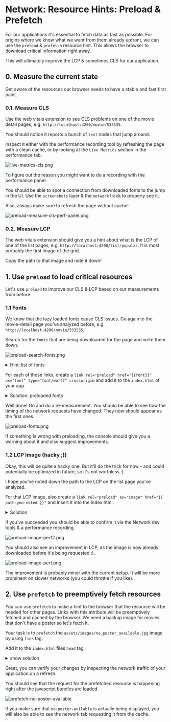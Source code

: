 # Network: Resource Hints: Preload & Prefetch

For our applications it's essential to fetch data as fast as possible.
For origins where we know what we want from them already upfront, we can use the `preload` & `prefetch` resource hint.
This allows the browser to download critical information right away.

This will ultimately improve the LCP & sometimes CLS for our application.

## 0. Measure the current state

Get aware of the resources our browser needs to have a stable and fast first paint.

### 0.1. Measure CLS

Use the web vitals extension to see CLS problems on one of the movie detail pages, e.g. `http://localhost:4200/movie/533535`.

You should notice it reports a bunch of `text` nodes that jump around.

Inspect it either with the performance recording tool by refreshing the page with a clean cache,
or by looking at the `Live Metrics` section in the performance tab.

![live-metrics-cls.png](images/network/live-metrics-cls.png)

To figure out the reason you might want to do a recording with the performance panel.

You should be able to spot a connection from downloaded fonts to the jump in the UI.
Use the `screenshots` layer & the `network` track to properly see it.

Also, always make sure to refresh the page without cache!

![preload-measure-cls-perf-panel.png](images/network/preload-measure-cls-perf-panel.png)

### 0.2. Measure LCP

The web vitals extension should give you a hint about what is the LCP of one of the list pages, e.g. `http://localhost:4200/list/popular`.
It is most probably the first image of the grid.

Copy the path to that image and note it down!

## 1. Use `preload` to load critical resources

Let's use `preload` to improve our CLS & LCP based on our measurements from before.

### 1.1 Fonts

We know that the lazy loaded fonts cause CLS issues. Go again to the movie-detail page
you've analyzed before, e.g. `http://localhost:4200/movie/533535`.

Search for the `fonts` that are being downloaded for the page and write them down.

![preload-search-fonts.png](images/network/preload-search-fonts.png)

<details>
  <summary>Hint: list of fonts</summary>

```text

https://fonts.gstatic.com/s/poppins/v23/pxiEyp8kv8JHgFVrJJfecnFHGPc.woff2
https://fonts.gstatic.com/s/poppins/v23/pxiByp8kv8JHgFVrLDz8Z1xlFd2JQEk.woff2
https://fonts.gstatic.com/s/poppins/v23/pxiByp8kv8JHgFVrLCz7Z1xlFd2JQEk.woff2
https://fonts.gstatic.com/s/poppins/v23/pxiDyp8kv8JHgFVrJJLmy15VF9eOYktMqg.woff2
https://fonts.gstatic.com/s/poppins/v23/pxiGyp8kv8JHgFVrJJLucHtAOvWDSA.woff2

```

</details>


For each of those links, create a `link rel="preload" href="{{font}}" as="font" type="font/woff2" crossorigin` and add it to the
`index.html` of your app.

<details>
  <summary>Solution: preloaded fonts</summary>

```html

<link rel="preload" href="https://fonts.gstatic.com/s/poppins/v23/pxiEyp8kv8JHgFVrJJfecnFHGPc.woff2"
      as="font" type="font/woff2"
      crossorigin />
<link rel="preload" href="https://fonts.gstatic.com/s/poppins/v23/pxiByp8kv8JHgFVrLDz8Z1xlFd2JQEk.woff2"
      as="font" type="font/woff2"
      crossorigin />
<link rel="preload" href="https://fonts.gstatic.com/s/poppins/v23/pxiByp8kv8JHgFVrLCz7Z1xlFd2JQEk.woff2"
      as="font" type="font/woff2"
      crossorigin />
<link rel="preload" href="https://fonts.gstatic.com/s/poppins/v23/pxiDyp8kv8JHgFVrJJLmy15VF9eOYktMqg.woff2"
      as="font" type="font/woff2"
      crossorigin />
<link rel="preload" href="https://fonts.gstatic.com/s/poppins/v23/pxiGyp8kv8JHgFVrJJLucHtAOvWDSA.woff2"
      as="font" type="font/woff2"
      crossorigin />

```

</details>


Well done! Go and do a re-measurement. You should be able to see how the timing of the network requests have changed. They now
should appear as the first ones.

![preload-fonts.png](images/network/preload-fonts.png)

If something is wrong with preloading, the console should give you a warning about it and also suggest improvements.

### 1.2 LCP Image (hacky ;))

Okay, this will be quite a hacky one. But it'll do the trick for now - and could potentially
be optimized in future, so it's not worthless :).

I hope you've noted down the path to the LCP on the list page you've analyzed.

For that LCP image, also create a `link rel="preload" as="image" href="{{ path-you-noted }}"` and insert it into the 
index.html.

<details>
  <summary>Solution</summary>

```html
<link rel="preload" href="{{ your image that youve noted down }}" as="image" />


```

</details>

If you've succeeded you should be able to confirm it via the Network dev tools & a performance
recording.

![preload-image-perf2.png](images/network/preload-image-perf2.png)

You should also see an improvement in LCP, as the image is now already downloaded before it's being
requested :). 

![preload-image-perf.png](images/network/preload-image-perf.png)

The improvement is probably minor with the current setup. It will be more prominent on
slower networks (you could throttle if you like).

## 2. Use `prefetch` to preemptively fetch resources

You can use `prefetch` to make a hint to the browser that the resource will be needed for other pages.
Links with this attribute will be preemptively fetched and cached by the browser.
We need a backup image for movies that don't have a poster so let's fetch it.

Your task is to `prefetch` the `assets/images/no_poster_available.jpg` image by
using `link` tag.

Add it to the `index.html` files `head` tag.

<details>
    <summary>show solution</summary>

Go to `index.html` and extend `<head>` tag with following:

```html
<!-- index.html -->

<link rel="prefetch" href="assets/images/no_poster_available.jpg" />
```

</details>

Great, you can verify your changes by inspecting the network traffic of your application on a refresh.

You should see that the request for the prefetched resource is happening right after the javascript bundles are loaded.

![prefetch-no-poster-available](images/network/prefetch-no-poster-available.png)

If you make sure that `no-poster-avilable` is actually being displayed, you will also be able
to see the network tab requesting it from the cache.
